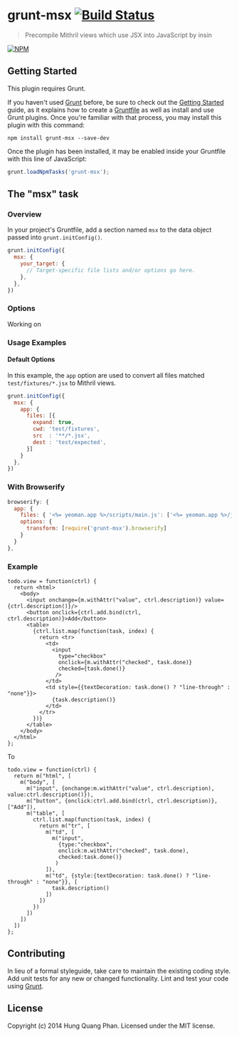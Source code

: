 # grunt-msx [![Build Status](https://secure.travis-ci.org/hung-phan/grunt-msx.png?branch=master)](https://travis-ci.org/hung-phan/grunt-msx)

> Precompile Mithril views which use JSX into JavaScript by insin

[![NPM](https://nodei.co/npm/grunt-msx.png?downloads=true)](https://nodei.co/npm/grunt-msx/)

## Getting Started
This plugin requires Grunt.

If you haven't used [Grunt](http://gruntjs.com/) before, be sure to check out the [Getting Started](http://gruntjs.com/getting-started) guide, as it explains how to create a [Gruntfile](http://gruntjs.com/sample-gruntfile) as well as install and use Grunt plugins. Once you're familiar with that process, you may install this plugin with this command:

```shell
npm install grunt-msx --save-dev
```

Once the plugin has been installed, it may be enabled inside your Gruntfile with this line of JavaScript:

```js
grunt.loadNpmTasks('grunt-msx');
```

## The "msx" task

### Overview
In your project's Gruntfile, add a section named `msx` to the data object passed into `grunt.initConfig()`.

```js
grunt.initConfig({
  msx: {
    your_target: {
      // Target-specific file lists and/or options go here.
    },
  },
})
```

### Options
Working on

### Usage Examples

#### Default Options
In this example, the `app` option are used to convert all files matched `test/fixtures/*.jsx` to Mithril views.

```js
grunt.initConfig({
  msx: {
    app: {
      files: [{
        expand: true,
        cwd: 'test/fixtures',
        src  : '**/*.jsx',
        dest : 'test/expected',
      }]
    }
  },
})
```

### With Browserify

```js
browserify: {
  app: {
    files: { '<%= yeoman.app %>/scripts/main.js': ['<%= yeoman.app %>/jsx/main.jsx'] },
    options: {
      transform: [require('grunt-msx').browserify]
    }
  }
},

```

### Example
```
todo.view = function(ctrl) {
  return <html>
    <body>
      <input onchange={m.withAttr("value", ctrl.description)} value={ctrl.description()}/>
      <button onclick={ctrl.add.bind(ctrl, ctrl.description)}>Add</button>
      <table>
        {ctrl.list.map(function(task, index) {
          return <tr>
            <td>
              <input
                type="checkbox"
                onclick={m.withAttr("checked", task.done)}
                checked={task.done()}
               />
            </td>
            <td style={{textDecoration: task.done() ? "line-through" : "none"}}>
              {task.description()}
            </td>
          </tr>
        })}
      </table>
    </body>
  </html>
};
```

To

```
todo.view = function(ctrl) {
  return m("html", [
    m("body", [
      m("input", {onchange:m.withAttr("value", ctrl.description), value:ctrl.description()}),
      m("button", {onclick:ctrl.add.bind(ctrl, ctrl.description)}, ["Add"]),
      m("table", [
        ctrl.list.map(function(task, index) {
          return m("tr", [
            m("td", [
              m("input",
                {type:"checkbox",
                onclick:m.withAttr("checked", task.done),
                checked:task.done()}
               )
            ]),
            m("td", {style:{textDecoration: task.done() ? "line-through" : "none"}}, [
              task.description()
            ])
          ])
        })
      ])
    ])
  ])
};
```

## Contributing
In lieu of a formal styleguide, take care to maintain the existing coding style. Add unit tests for any new or changed functionality. Lint and test your code using [Grunt](http://gruntjs.com/).

## License
Copyright (c) 2014 Hung Quang Phan. Licensed under the MIT license.
